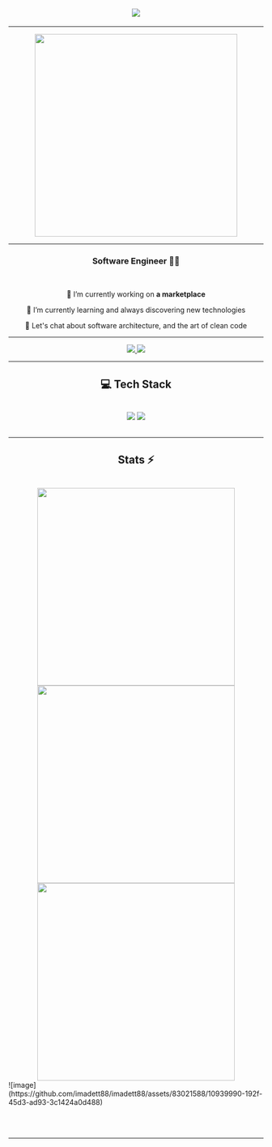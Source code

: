 <h1 align="center">
<img src="https://readme-typing-svg.herokuapp.com/?font=Righteous&size=35&center=true&vCenter=true&width=500&height=70&duration=4000&lines=Hi+!+👋;+I'm+Imad+Ettamen!;+From+Morocco+🤞" />
</h1>

 <hr/>

<p align="center">
  <img src="https://ik.imagekit.io/dresma/Dresma_Library/Senior-Software_1Yc9yhzGz.gif" width="400">
</p>



 <hr/>

<h3 align="center">Software Engineer 🧑‍💻</h3>

<br/>


<div align="center">
 
 🔭 I’m currently working on **a marketplace**
 
 🌱 I’m currently learning and always discovering new technologies

 💬 Let's chat about software architecture, and the art of clean code



 </div>

  <hr/>
  

<div align="center"> 
  <a href="imadettamen18@gmail.com">
    <img src="https://img.shields.io/badge/Gmail-333333?style=for-the-badge&logo=gmail&logoColor=red" />
  </a>
  <a href="https://www.linkedin.com/in/imadettamen88/" target="_blank">
    <img src="https://img.shields.io/badge/LinkedIn-0077B5?style=for-the-badge&logo=linkedin&logoColor=white" target="_blank" />
  </a>
</div>

 <hr/>

 

<h2 align="center"> 💻 Tech Stack </h2>
<br/>

<div align="center">
    <img src="https://skillicons.dev/icons?i=dotnet,spring,express,java,cs,javascript,typescript,react,angular,flutter,docker,kafka,grafana,git" />
    <img src="https://skillicons.dev/icons?i=firebase,mongodb,mysql,redux,rabbitmq" />
</div>

<br/>




<hr/>

<h2 align="center"> Stats ⚡</h2>
<br>
<div align=center>
 <img width=390 src="https://github-readme-stats.vercel.app/api?username=imadett88&theme=tokyonight&show_icons=true&hide_border=true&count_private=true"/>
 <img width=390 src="https://github-readme-streak-stats.herokuapp.com/?user=imadett88&theme=tokyonight&hide_border=true" >
 <img width=390 src="https://github-readme-stats.vercel.app/api/top-langs/?username=imadett88&theme=tokyonight&show_icons=true&hide_border=true&layout=compact">

</div>
![image](https://github.com/imadett88/imadett88/assets/83021588/10939990-192f-45d3-ad93-3c1424a0d488)


<br/><br/>

<hr/>

<br/>

